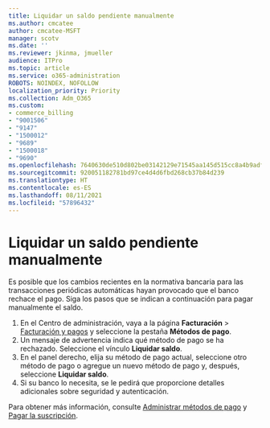 ```yaml
---
title: Liquidar un saldo pendiente manualmente
ms.author: cmcatee
author: cmcatee-MSFT
manager: scotv
ms.date: ''
ms.reviewer: jkinma, jmueller
audience: ITPro
ms.topic: article
ms.service: o365-administration
ROBOTS: NOINDEX, NOFOLLOW
localization_priority: Priority
ms.collection: Adm_O365
ms.custom:
- commerce_billing
- "9001506"
- "9147"
- "1500012"
- "9689"
- "1500018"
- "9690"
ms.openlocfilehash: 7640630de510d802be03142129e71545aa145d515cc8a4b9adf79cdf8779844f
ms.sourcegitcommit: 920051182781bd97ce4d4d6fbd268cb37b84d239
ms.translationtype: HT
ms.contentlocale: es-ES
ms.lasthandoff: 08/11/2021
ms.locfileid: "57896432"
---
```

# <a name="manually-pay-an-outstanding-balance"></a>Liquidar un saldo pendiente manualmente

Es posible que los cambios recientes en la normativa bancaria para las transacciones periódicas automáticas hayan provocado que el banco rechace el pago. Siga los pasos que se indican a continuación para pagar manualmente el saldo.

1. En el Centro de administración, vaya a la página **Facturación** > [Facturación y pagos](https://go.microsoft.com/fwlink/p/?linkid=2018806) y seleccione la pestaña **Métodos de pago**.
2. Un mensaje de advertencia indica qué método de pago se ha rechazado. Seleccione el vínculo **Liquidar saldo**.
3. En el panel derecho, elija su método de pago actual, seleccione otro método de pago o agregue un nuevo método de pago y, después, seleccione **Liquidar saldo**.
4. Si su banco lo necesita, se le pedirá que proporcione detalles adicionales sobre seguridad y autenticación.

Para obtener más información, consulte [Administrar métodos de pago](https://docs.microsoft.com/microsoft-365/commerce/billing-and-payments/manage-payment-methods) y [Pagar la suscripción](https://docs.microsoft.com/microsoft-365/commerce/billing-and-payments/pay-for-your-subscription).
